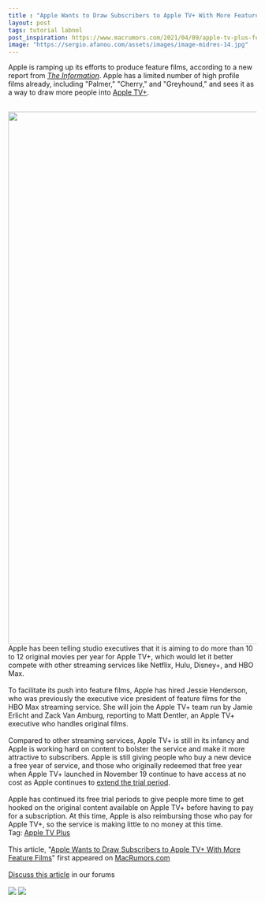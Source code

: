 ```yaml
---
title : "Apple Wants to Draw Subscribers to Apple TV+ With More Feature Films"
layout: post
tags: tutorial labnol
post_inspiration: https://www.macrumors.com/2021/04/09/apple-tv-plus-feature-films/
image: "https://sergio.afanou.com/assets/images/image-midres-14.jpg"
---
```


Apple is ramping up its efforts to produce feature films, according to a new report from <em><a href="https://www.theinformation.com/articles/apple-hires-former-warner-exec-as-part-of-film-push">The Information</a></em>. Apple has a limited number of high profile films already, including "Palmer," "Cherry," and "Greyhound," and sees it as a way to draw more people into <a href="https://www.macrumors.com/guide/apple-tv-plus/">Apple TV+</a>.
<br/>

<br/>
<img src="https://images.macrumors.com/article-new/2021/04/Apple-TV-Ray-Light-Teal-Film.jpg" alt="" width="1920" height="1080" class="alignnone size-full wp-image-793330" />
<br/>
Apple has been telling studio executives that it is aiming to do more than 10 to 12 original movies per year for &zwnj;Apple TV+&zwnj;, which would let it better compete with other streaming services like Netflix, Hulu, Disney+, and HBO Max.
<br/>

<br/>
To facilitate its push into feature films, Apple has hired Jessie Henderson, who was previously the executive vice president of feature films for the HBO Max streaming service. She will join the &zwnj;Apple TV+&zwnj; team run by Jamie Erlicht and Zack Van Amburg, reporting to Matt Dentler, an &zwnj;Apple TV+&zwnj; executive who handles original films.
<br/>

<br/>
Compared to other streaming services, &zwnj;Apple TV+&zwnj; is still in its infancy and Apple is working hard on content to bolster the service and make it more attractive to subscribers. Apple is still giving people who buy a new device a free year of service, and those who originally redeemed that free year when &zwnj;Apple TV+&zwnj; launched in November 19 continue to have access at no cost as Apple continues to <a href="https://www.macrumors.com/2021/01/15/apple-extends-free-apple-tv-plus-trials/">extend the trial period</a>.
<br/>

<br/>
Apple has continued its free trial periods to give people more time to get hooked on the original content available on &zwnj;Apple TV+&zwnj; before having to pay for a subscription. At this time, Apple is also reimbursing those who pay for &zwnj;Apple TV+&zwnj;, so the service is making little to no money at this time.<div class="linkback">Tag: <a href="https://www.macrumors.com/guide/apple-tv-plus/">Apple TV Plus</a></div><br/>This article, &quot;<a href="https://www.macrumors.com/2021/04/09/apple-tv-plus-feature-films/">Apple Wants to Draw Subscribers to Apple TV+ With More Feature Films</a>&quot; first appeared on <a href="https://www.macrumors.com">MacRumors.com</a><br/><br/><a href="https://forums.macrumors.com/threads/apple-wants-to-draw-subscribers-to-apple-tv-with-more-feature-films.2291199/">Discuss this article</a> in our forums<br/><br/><div class="feedflare">
<a href="http://feeds.macrumors.com/~ff/MacRumors-All?a=xnLSBk2LMnM:Z2NucYpLl8g:6W8y8wAjSf4"><img src="http://feeds.feedburner.com/~ff/MacRumors-All?d=6W8y8wAjSf4" border="0"></img></a> <a href="http://feeds.macrumors.com/~ff/MacRumors-All?a=xnLSBk2LMnM:Z2NucYpLl8g:qj6IDK7rITs"><img src="http://feeds.feedburner.com/~ff/MacRumors-All?d=qj6IDK7rITs" border="0"></img></a>
</div><img src="http://feeds.feedburner.com/~r/MacRumors-All/~4/xnLSBk2LMnM" height="1" width="1" alt=""/>